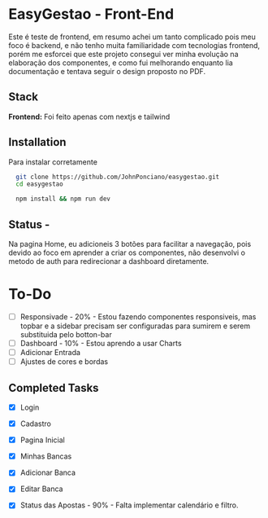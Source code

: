 
# EasyGestao - Front-End

Este é teste de frontend, em resumo achei um tanto complicado pois meu foco é backend, e não tenho muita familiaridade com tecnologias frontend, porém me esforcei que este projeto consegui ver minha evolução na elaboração dos componentes, e como fui melhorando enquanto lia documentação e tentava seguir o design proposto no PDF.


## Stack

**Frontend:**  Foi feito apenas com nextjs e tailwind


## Installation

Para instalar corretamente

```bash
  git clone https://github.com/JohnPonciano/easygestao.git
  cd easygestao
```

```bash
  npm install && npm run dev
```
    
## Status - 

Na pagina Home, eu adicioneis 3 botões para facilitar a navegação, pois devido ao foco em aprender a criar os componentes, não desenvolvi o metodo de auth para redirecionar a dashboard diretamente. 

# To-Do
- [ ]  Responsivade - 20% - Estou fazendo componentes responsiveis, mas topbar e a sidebar precisam ser configuradas para sumirem e serem substituida pelo botton-bar
- [ ] Dashboard - 10% - Estou aprendo a usar Charts
- [ ] Adicionar Entrada
- [ ] Ajustes de cores e bordas

## Completed Tasks
- [x] Login 
- [x] Cadastro
- [x] Pagina Inicial
- [x] Minhas Bancas
- [x] Adicionar Banca
- [x] Editar Banca
- [x] Status das Apostas - 90% - Falta implementar calendário e filtro.


